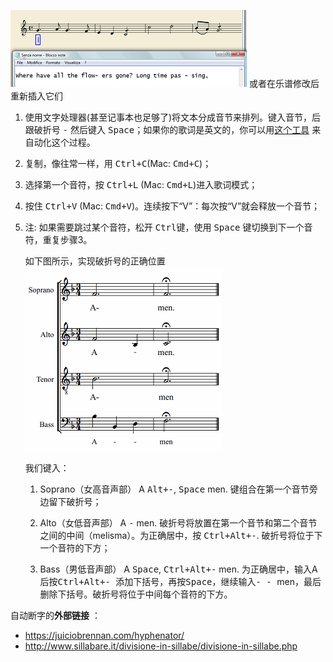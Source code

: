 ![Lyrics](../images/Lyrics.png)
或者在乐谱修改后重新插入它们
1. 使用文字处理器(甚至记事本也足够了)将文本分成音节来排列。键入音节，后跟破折号 <kbd><kbd>-</kbd></kbd> 然后键入  <kbd><kbd>Space</kbd></kbd>；如果你的歌词是英文的，你可以用[这个工具](http://juiciobrennan.com/hyphenator/) 来自动化这个过程。
2. 复制，像往常一样，用 <kbd><kbd>Ctrl</kbd>+<kbd>C</kbd></kbd>(Mac: <kbd><kbd>Cmd</kbd>+<kbd>C</kbd></kbd>)；
3. 选择第一个音符，按 <kbd><kbd>Ctrl</kbd>+<kbd>L</kbd></kbd> (Mac: <kbd><kbd>Cmd</kbd>+<kbd>L</kbd></kbd>)进入歌词模式；
4. 按住 <kbd><kbd>Ctrl</kbd>+<kbd>V</kbd></kbd> (Mac: <kbd><kbd>Cmd</kbd>+<kbd>V</kbd></kbd>)。连续按下“V”：每次按“V”就会释放一个音节；
5. 注: 如果需要跳过某个音符，松开 <kbd><kbd>Ctrl</kbd></kbd>键，使用 <kbd><kbd>Space</kbd></kbd> 键切换到下一个音符，重复步骤3。

    如下图所示，实现破折号的正确位置
    ![dash](../images/dash.png)

    我们键入：

    1. Soprano（女高音声部）
        A <kbd><kbd>Alt</kbd>+<kbd>-</kbd></kbd>, <kbd><kbd>Space</kbd></kbd> men. 键组合在第一个音节旁边留下破折号；

    2. Alto（女低音声部）
        A <kbd><kbd>-</kbd></kbd> men. 破折号将放置在第一个音节和第二个音节之间的中间（melisma）。为正确居中，按 <kbd><kbd>Ctrl</kbd>+<kbd>Alt</kbd>+<kbd>-</kbd></kbd>. 破折号将位于下一个音符的下方；

    3. Bass（男低音声部）
        A <kbd><kbd>Space</kbd></kbd>, <kbd><kbd>Ctrl</kbd>+<kbd>Alt</kbd>+<kbd>-</kbd></kbd> men. 为正确居中，输入A后按<kbd><kbd>Ctrl</kbd>+<kbd>Alt</kbd>+<kbd>- </kbd></kbd> 添加下括号，再按<kbd><kbd>Space</kbd></kbd>，继续输入<kbd>- </kbd> <kbd>- </kbd> men，最后删除下括号。破折号将位于中间每个音符的下方。

自动断字的**外部链接** ：

* https://juiciobrennan.com/hyphenator/
* http://www.sillabare.it/divisione-in-sillabe/divisione-in-sillabe.php